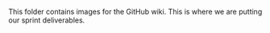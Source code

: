 This folder contains images for the GitHub wiki.
This is where we are putting our sprint deliverables. 
